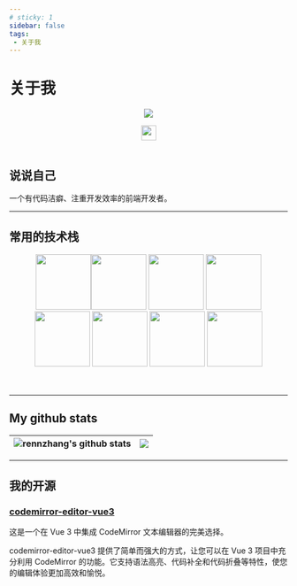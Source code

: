 ```yaml
---
# sticky: 1
sidebar: false
tags:
 - 关于我
---
```

# 关于我

<div align="center">
<img src="https://user-images.githubusercontent.com/74038190/225813708-98b745f2-7d22-48cf-9150-083f1b00d6c9.gif" >
</div>
<p align="center">
  <img src="https://user-images.githubusercontent.com/5679180/79618120-0daffb80-80be-11ea-819e-d2b0fa904d07.gif" width="27px">
  <br><br />
</p>

## 说说自己
一个有代码洁癖、注重开发效率的前端开发者。




---
## 常用的技术栈
<div align="center" class="flex flex-wrap">
<img src="https://user-images.githubusercontent.com/74038190/212257454-16e3712e-945a-4ca2-b238-408ad0bf87e6.gif" width="100"><img src="https://user-images.githubusercontent.com/74038190/212257472-08e52665-c503-4bd9-aa20-f5a4dae769b5.gif" width="100">
<img src="https://user-images.githubusercontent.com/74038190/212257465-7ce8d493-cac5-494e-982a-5a9deb852c4b.gif" width="100">
<img src="https://user-images.githubusercontent.com/74038190/212257463-4d082cb4-7483-4eaf-bc25-6dde2628aabd.gif" width="100">
<img src="https://user-images.githubusercontent.com/74038190/212257460-738ff738-247f-4445-a718-cdd0ca76e2db.gif" width="100">
<img src="https://user-images.githubusercontent.com/74038190/212257467-871d32b7-e401-42e8-a166-fcfd7baa4c6b.gif" width="100">
<img src="https://github.com/Anmol-Baranwal/Cool-GIFs-For-GitHub/assets/74038190/29fd6286-4e7b-4d6c-818f-c4765d5e39a9" width="100">
<img src="https://github.com/Anmol-Baranwal/Cool-GIFs-For-GitHub/assets/74038190/67f477ed-6624-42da-99f0-1a7b1a16eecb" width="100">
</div>
<br><br>

---

## My github stats
| <a> <img align="center" src="https://github-readme-stats.vercel.app/api?username=rennzhang&show_icons=true&include_all_commits=true&theme=buefy&hide_border=true" alt="rennzhang's github stats" /> </a> | <a> <img align="center" src="https://github-readme-stats.vercel.app/api/top-langs/?username=rennzhang&layout=compact&theme=buefy&hide_border=true" /> </a> |
| ------------- | ------------- |

---

## 我的开源
### [codemirror-editor-vue3](https://rennzhang.github.io/codemirror-editor-vue3/)
这是一个在 Vue 3 中集成 CodeMirror 文本编辑器的完美选择。

codemirror-editor-vue3 提供了简单而强大的方式，让您可以在 Vue 3 项目中充分利用 CodeMirror 的功能。它支持语法高亮、代码补全和代码折叠等特性，使您的编辑体验更加高效和愉悦。



